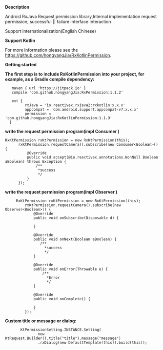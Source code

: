 **Description**

 Android RxJava Request permission library,Internal implementation request permission, successful ||  failure interface interaction

 Support internationalization(English Chinese) 

**Support Kotlin**

For more information please see the https://github.com/hongyangJia/RxKotlinPermission.

**Getting started**

**The first step is to include RxKotlinPermission into your project, for example, as a Gradle compile dependency:**

       maven { url 'https://jitpack.io' }
       compile 'com.github.hongyangJia:RxPermission:1.1.2'
      
       ext {
             rxJava = 'io.reactivex.rxjava2:rxkotlin:x.x.x'
             appcompat = 'com.android.support:appcompat-v7:x.x.x'
             permission = 'com.github.hongyangJia:RxKotlinPermission:1.1.9'
      }
      
**write the request  permission program(impl Consumer )**
    
    RxKtPermission rxKtPermission = new RxKtPermission(this);
          rxKtPermission.requestCamera().subscribe(new Consumer<Boolean>() {
              @Override
              public void accept(@io.reactivex.annotations.NonNull Boolean aBoolean) throws Exception {
                  /**
                   *success
                   */
              }
          });

**write the request  permission program(impl Observer )**
    
         RxKtPermission rxKtPermission = new RxKtPermission(this);
             rxKtPermission.requestCamera().subscribe(new Observer<Boolean>() {
                 @Override
                 public void onSubscribe(Disposable d) {
                     
                 }
     
                 @Override
                 public void onNext(Boolean aBoolean) {
                    /**
                      *success
                      */
                 }
     
                 @Override
                 public void onError(Throwable e) {
                     /**
                       *Error
                       */
                 }
     
                 @Override
                 public void onComplete() {
     
                 }
             });

**Custom title or message or dialog:**
     
           KtPermissionSetting.INSTANCE.Setting(
                   new KtRequest.Builder().title("title").message("message")
                   .rxDialog(new DefaultTemplate(this)).build(this));

 
 
